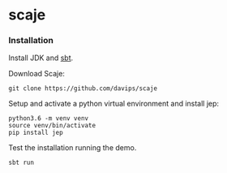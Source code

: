 # scaje

### Installation
Install JDK and [sbt].

Download Scaje:

    git clone https://github.com/davips/scaje

Setup and activate a python virtual environment and
install jep:
    
    python3.6 -m venv venv
    source venv/bin/activate
    pip install jep

Test the installation running the demo.

    sbt run

[sbt]: https://www.scala-sbt.org/release/docs/Setup.html